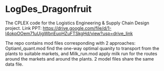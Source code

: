 # LogDes_Dragonfruit

The CPLEX code for the Logistics Engineering & Supply Chain Design project. Link PPT: https://drive.google.com/file/d/1-l4okpOOem71uUjgWbnEuoHZuFTSkgHd/view?usp=drive_link

The repo contains mod files corresponding with 2 approaches: Optiaml_quant.mod find the one-way optimal quanity to transport from the plants to suitable markets, and Milk_run.mod apply milk run for the routes around the markets and around the plants. 2 model files share the same data file.
